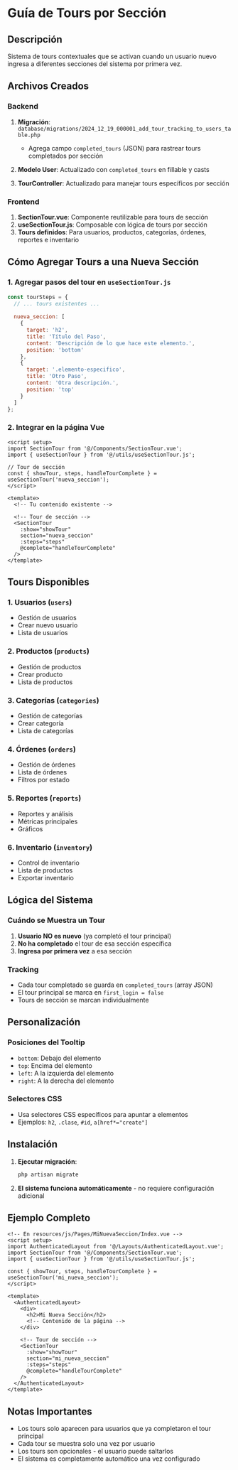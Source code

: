 # Guía de Tours por Sección

## Descripción
Sistema de tours contextuales que se activan cuando un usuario nuevo ingresa a diferentes secciones del sistema por primera vez.

## Archivos Creados

### Backend
1. **Migración**: `database/migrations/2024_12_19_000001_add_tour_tracking_to_users_table.php`
   - Agrega campo `completed_tours` (JSON) para rastrear tours completados por sección

2. **Modelo User**: Actualizado con `completed_tours` en fillable y casts

3. **TourController**: Actualizado para manejar tours específicos por sección

### Frontend
1. **SectionTour.vue**: Componente reutilizable para tours de sección
2. **useSectionTour.js**: Composable con lógica de tours por sección
3. **Tours definidos**: Para usuarios, productos, categorías, órdenes, reportes e inventario

## Cómo Agregar Tours a una Nueva Sección

### 1. Agregar pasos del tour en `useSectionTour.js`

```javascript
const tourSteps = {
  // ... tours existentes ...
  
  nueva_seccion: [
    {
      target: 'h2',
      title: 'Título del Paso',
      content: 'Descripción de lo que hace este elemento.',
      position: 'bottom'
    },
    {
      target: '.elemento-especifico',
      title: 'Otro Paso',
      content: 'Otra descripción.',
      position: 'top'
    }
  ]
};
```

### 2. Integrar en la página Vue

```vue
<script setup>
import SectionTour from '@/Components/SectionTour.vue';
import { useSectionTour } from '@/utils/useSectionTour.js';

// Tour de sección
const { showTour, steps, handleTourComplete } = useSectionTour('nueva_seccion');
</script>

<template>
  <!-- Tu contenido existente -->
  
  <!-- Tour de sección -->
  <SectionTour 
    :show="showTour" 
    section="nueva_seccion"
    :steps="steps"
    @complete="handleTourComplete"
  />
</template>
```

## Tours Disponibles

### 1. **Usuarios** (`users`)
- Gestión de usuarios
- Crear nuevo usuario
- Lista de usuarios

### 2. **Productos** (`products`)
- Gestión de productos
- Crear producto
- Lista de productos

### 3. **Categorías** (`categories`)
- Gestión de categorías
- Crear categoría
- Lista de categorías

### 4. **Órdenes** (`orders`)
- Gestión de órdenes
- Lista de órdenes
- Filtros por estado

### 5. **Reportes** (`reports`)
- Reportes y análisis
- Métricas principales
- Gráficos

### 6. **Inventario** (`inventory`)
- Control de inventario
- Lista de productos
- Exportar inventario

## Lógica del Sistema

### Cuándo se Muestra un Tour
1. **Usuario NO es nuevo** (ya completó el tour principal)
2. **No ha completado** el tour de esa sección específica
3. **Ingresa por primera vez** a esa sección

### Tracking
- Cada tour completado se guarda en `completed_tours` (array JSON)
- El tour principal se marca en `first_login = false`
- Tours de sección se marcan individualmente

## Personalización

### Posiciones del Tooltip
- `bottom`: Debajo del elemento
- `top`: Encima del elemento
- `left`: A la izquierda del elemento
- `right`: A la derecha del elemento

### Selectores CSS
- Usa selectores CSS específicos para apuntar a elementos
- Ejemplos: `h2`, `.clase`, `#id`, `a[href*="create"]`

## Instalación

1. **Ejecutar migración**:
   ```bash
   php artisan migrate
   ```

2. **El sistema funciona automáticamente** - no requiere configuración adicional

## Ejemplo Completo

```vue
<!-- En resources/js/Pages/MiNuevaSeccion/Index.vue -->
<script setup>
import AuthenticatedLayout from '@/Layouts/AuthenticatedLayout.vue';
import SectionTour from '@/Components/SectionTour.vue';
import { useSectionTour } from '@/utils/useSectionTour.js';

const { showTour, steps, handleTourComplete } = useSectionTour('mi_nueva_seccion');
</script>

<template>
  <AuthenticatedLayout>
    <div>
      <h2>Mi Nueva Sección</h2>
      <!-- Contenido de la página -->
    </div>
    
    <!-- Tour de sección -->
    <SectionTour 
      :show="showTour" 
      section="mi_nueva_seccion"
      :steps="steps"
      @complete="handleTourComplete"
    />
  </AuthenticatedLayout>
</template>
```

## Notas Importantes

- Los tours solo aparecen para usuarios que ya completaron el tour principal
- Cada tour se muestra solo una vez por usuario
- Los tours son opcionales - el usuario puede saltarlos
- El sistema es completamente automático una vez configurado
